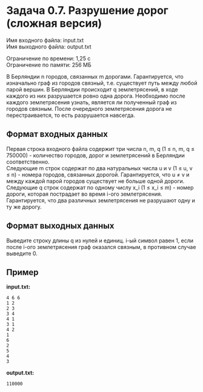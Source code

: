 # Задача 0.7. Разрушение дорог (сложная версия)

Имя входного файла: input.txt  
Имя выходного файла: output.txt  

Ограничение по времени: 1,25 с  
Ограничение по памяти: 256 МБ  

В Берляндии n городов, связанных m дорогами. Гарантируется, что изначально граф из городов связный, т.е. существует путь между любой парой вершин. В Берляндии происходит q землетрясений, в ходе каждого из них разрушается ровно одна дорога. Необходимо после каждого землетрясения узнать, является ли полученный граф из городов связным. После очередного землетрясения дорога не перестраивается, то есть разрушается навсегда.

## Формат входных данных

Первая строка входного файла содержит три числа n, m, q (1 ≤ n, m, q ≤ 750000) - количество городов, дорог и землетрясений в Берляндии соответственно.  
Следующие m строк содержат по два натуральных числа u и v (1 ≤ u, v ≤ n) - номера городов, связанных дорогой. Гарантируется, что u ≠ v и между каждой парой городов существует не больше одной дороги.  
Следующие q строк содержат по одному числу x_i (1 ≤ x_i ≤ m) - номер дороги, которая пострадает во время i-ого землетрясения. Гарантируется, что два различных землетрясения не разрушают одну и ту же дорогу.

## Формат выходных данных

Выведите строку длины q из нулей и единиц. i-ый символ равен 1, если после i-ого землетрясения граф оказался связным, в противном случае выведите 0.

## Пример

**input.txt:**
```
4 6 6
1 2
2 3
3 4
4 1
3 1
4 2
1
6
2
5
4
3
```

**output.txt:**
```
110000
```
